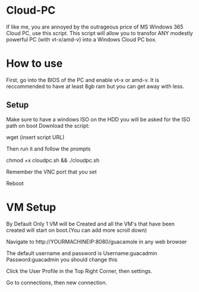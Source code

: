 # Cloud-PC
If like me, you are annoyed by the outrageous price of MS Windows 365 Cloud PC, use this script.
This script will allow you to transfor ANY modestly powerful PC (with vt-x/amd-v) into a Windows Cloud PC box.
# How to use
First, go into the BIOS of the PC and enable vt-x or amd-v.  It is reccommended to have at least 8gb ram but you can get away with less.

## Setup 

Make sure to have a windows ISO on the HDD you will be asked for the ISO path on boot
Download the script: 

wget (insert script URL)

Then run it and follow the prompts

chmod +x cloudpc.sh && ./cloudpc.sh

Remember the VNC port that you set 


Reboot

# VM Setup

By Default Only 1 VM will be Created and all the VM's that have been created will start on boot.(You can add more scroll down) 

Navigate to http://YOURMACHINEIP:8080/guacamole in any web browser 

The default username and password is Username:guacadmin Password:guacadmin you should change this

Click the User Profile in the Top Right Corner, then settings.  

Go to connections, then new connection.









